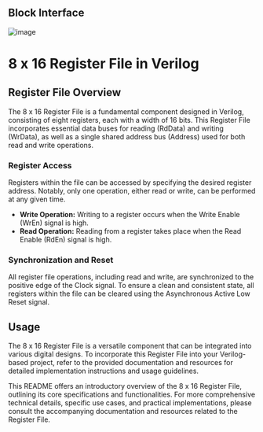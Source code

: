 ## Block Interface
![image](https://github.com/Ahmedtayel22/Digital-IC-Design/assets/105231666/c79458fe-45ce-4b3e-94f8-33aede72cfbd)



# 8 x 16 Register File in Verilog

## Register File Overview

The 8 x 16 Register File is a fundamental component designed in Verilog, consisting of eight registers, each with a width of 16 bits. This Register File incorporates essential data buses for reading (RdData) and writing (WrData), as well as a single shared address bus (Address) used for both read and write operations.

### Register Access

Registers within the file can be accessed by specifying the desired register address. Notably, only one operation, either read or write, can be performed at any given time. 

- **Write Operation:** Writing to a register occurs when the Write Enable (WrEn) signal is high. 
- **Read Operation:** Reading from a register takes place when the Read Enable (RdEn) signal is high.

### Synchronization and Reset

All register file operations, including read and write, are synchronized to the positive edge of the Clock signal. To ensure a clean and consistent state, all registers within the file can be cleared using the Asynchronous Active Low Reset signal.

## Usage

The 8 x 16 Register File is a versatile component that can be integrated into various digital designs. To incorporate this Register File into your Verilog-based project, refer to the provided documentation and resources for detailed implementation instructions and usage guidelines.

This README offers an introductory overview of the 8 x 16 Register File, outlining its core specifications and functionalities. For more comprehensive technical details, specific use cases, and practical implementations, please consult the accompanying documentation and resources related to the Register File.
